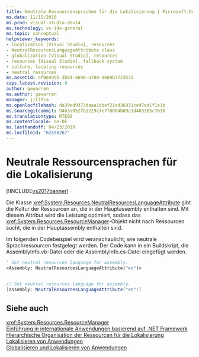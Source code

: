 ```yaml
---
title: Neutrale Ressourcensprachen für die Lokalisierung | Microsoft-Dokumentation
ms.date: 11/15/2016
ms.prod: visual-studio-dev14
ms.technology: vs-ide-general
ms.topic: conceptual
helpviewer_keywords:
- localization [Visual Studio], resources
- NeutralResourcesLanguageAttribute class
- globalization [Visual Studio], resources
- resources [Visual Studio], fallback system
- culture, locating resources
- neutral resources
ms.assetid: ef064995-3b84-4698-a708-9689b7723533
caps.latest.revision: 9
author: gewarren
ms.author: gewarren
manager: jillfra
ms.openlocfilehash: da39ed9373daaa1dbef21ad36931ce97ea1f1e1b
ms.sourcegitcommit: 94b3a052fb1229c7e7f8804b09c1d403385c7630
ms.translationtype: MTE95
ms.contentlocale: de-DE
ms.lasthandoff: 04/23/2019
ms.locfileid: "62558267"
---
```

# <a name="neutral-resources-languages-for-localization"></a>Neutrale Ressourcensprachen für die Lokalisierung
[!INCLUDE[vs2017banner](../includes/vs2017banner.md)]

Die Klasse <xref:System.Resources.NeutralResourcesLanguageAttribute> gibt die Kultur der Ressourcen an, die in der Hauptassembly enthalten sind. Mit diesem Attribut wird die Leistung optimiert, sodass das <xref:System.Resources.ResourceManager>-Objekt nicht nach Ressourcen sucht, die in der Hauptassembly enthalten sind.  
  
 Im folgenden Codebeispiel wird veranschaulicht, wie neutrale Sprachressourcen festgelegt werden. Der Code kann in ein Buildskript, die AssemblyInfo.vb-Datei oder die AssemblyInfo.cs-Datei eingefügt werden.  
  
```vb  
' Set neutral resources language for assembly.  
<Assembly: NeutralResourcesLanguageAttribute("en")>  
  
```  
  
```csharp  
// Set neutral resources language for assembly.  
[assembly: NeutralResourcesLanguageAttribute("en")]  
```  
  
## <a name="see-also"></a>Siehe auch  
 <xref:System.Resources.ResourceManager>   
 [Einführung in internationale Anwendungen basierend auf .NET Framework](../ide/introduction-to-international-applications-based-on-the-dotnet-framework.md)   
 [Hierarchische Organisation der Ressourcen für die Lokalisierung](../ide/hierarchical-organization-of-resources-for-localization.md)   
 [Lokalisieren von Anwendungen](../ide/localizing-applications.md)   
 [Globalisieren und Lokalisieren von Anwendungen](../ide/globalizing-and-localizing-applications.md)
